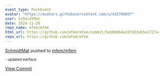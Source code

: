 ```yaml
---
event_type: PushEvent
avatar: "https://avatars.githubusercontent.com/u/43278903?"
user: SchmidtMat
date: 2024-11-28
repo_name: mfem/mfem
html_url: https://github.com/mfem/mfem/commit/5eb068b4e2d7d23eb5e2727ac81f805729e2c602
repo_url: https://github.com/mfem/mfem
---
```


<a href='https://github.com/SchmidtMat' target='_blank'>SchmidtMat</a> pushed to <a href='https://github.com/mfem/mfem' target='_blank'>mfem/mfem</a>

<small>- updated inerface</small>

<a href='https://github.com/mfem/mfem/commit/5eb068b4e2d7d23eb5e2727ac81f805729e2c602' target='_blank'>View Commit</a>